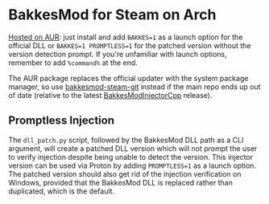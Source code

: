# BakkesMod for Steam on Arch
[Hosted on AUR](https://aur.archlinux.org/packages/bakkesmod-steam): just
install and add `BAKKES=1` as a launch option for the official DLL or
`BAKKES=1 PROMPTLESS=1` for the patched version without the version detection
prompt. If you're unfamiliar with launch options, remember to add `%command%` at
the end.

The AUR package replaces the official updater with the system package manager,
so use
[bakkesmod-steam-git](https://aur.archlinux.org/packages/bakkesmod-steam-git)
instead if the main repo ends up out of date (relative to the latest
[BakkesModInjectorCpp](
https://github.com/bakkesmodorg/BakkesModInjectorCpp/releases/latest)
release).

## Promptless Injection
The `dll_patch.py` script, followed by the BakkesMod DLL path as a CLI argument,
will create a patched DLL version which will not prompt the user to verify
injection despite being unable to detect the version. This injector version can
be used via Proton by adding `PROMPTLESS=1` as a launch option. The patched
version should also get rid of the injection verification on Windows, provided
that the BakkesMod DLL is replaced rather than duplicated, which is the default.

